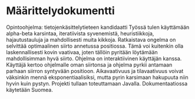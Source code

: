 # Määrittelydokumentti
Opintoohjelma: tietojenkäsittelytieteen kandidaatti
Työssä tulen käyttämään alpha-beta karsintaa, iteratiivista syvenemistä, heuristiikkoja, hajautustauluja ja mahdollisesti muita kikkoja.
Ratkaistava ongelma on selvittää optimaalinen siirto annetussa positiossa. Tämä voi kuitenkin olla laskennallisesti kovin vaativaa, joten tällöin pyritään
löytämään mahdollisimman hyvä siirto.
Ohjelma on interaktiivinen käyttäjän kanssa. Käyttäjä kertoo ohjelmalle oman siirtonsa ja ohjelma pyrkii antamaan parhaan siirron syntyvään positioon.
Aikavaativuus ja tilavaativuus voivat väksinkin mennä eksponentiaalisiksi, mutta pyrin karsimaan hakupuuta niin hyvin kuin pystyn. 
Projekti tullaan toteuttamaan Javalla. Dokumentaatiossa käytetään Suomea.
